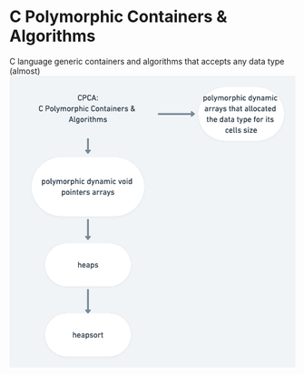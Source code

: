 # C Polymorphic Containers & Algorithms
C language generic containers and algorithms that accepts any data type (almost)
![](./untitled@2x.png)
